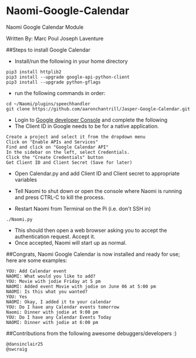 Naomi-Google-Calendar
======================

Naomi Google Calendar Module

Written By: Marc Poul Joseph Laventure

##Steps to install Google Calendar

* Install/run the following in your home directory
```
pip3 install httplib2
pip3 install --upgrade google-api-python-client
pip3 install --upgrade python-gflags
```
* run the following commands in order:
```
cd ~/Naomi/plugins/speechhandler
git clone https://github.com/aaronchantrill/Jasper-Google-Calendar.git
```
* Login to [Google developer Console](https://console.developers.google.com/project) and complete the following
* The Client ID in Google needs to be for a native application.
```
Create a project and select it from the dropdown menu
Click on "Enable APIs and Services"
Find and click on "Google Calendar API"
In the sidebar on the left, select Credentials.
Click the "Create Credentials" button
Get Client ID and Client Secret (Save for later)
```
* Open Calendar.py and add Client ID and Client secret to appropriate variables

* Tell Naomi to shut down or open the console where Naomi is running and press CTRL-C to kill the process.
* Restart Naomi from Terminal on the Pi (i.e. don't SSH in)
```
./Naomi.py
```
* This should then open a web browser asking you to accept the authentication request. Accept it.
* Once accepted, Naomi will start up as normal.

##Congrats, Naomi Google Calendar is now installed and ready for use; here are some examples:
```
YOU: Add Calendar event
NAOMI: What would you like to add?
YOU: Movie with jodie Friday at 5 pm
NAOMI: Added event Movie with jodie on June 06 at 5:00 pm
NAOMI: Is this what you wanted?
YOU: Yes
NAOMI: Okay, I added it to your calendar
YOU: Do I have any Calendar events tomorrow
Naomi: Dinner with jodie at 9:00 pm
YOU: Do I have any Calendar Events Today
NAOMI: Dinner with jodie at 6:00 pm
```
##Contributions from the following awesome debuggers/developers :)
```
@dansinclair25
@swcraig
```
